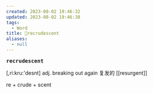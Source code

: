 ```yaml
---
created: 2023-08-02 19:46:32
updated: 2023-08-02 19:46:38
tags:
  - Word
title: 📖recrudescent
aliases:
  - null
---
```


<pre><strong>recrudescent</strong></pre>
[,ri:kru:'desnt]
adj. breaking out again 复发的
[[resurgent]]

re + crude + scent 